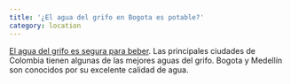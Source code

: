 ```yaml
---
title: '¿El agua del grifo en Bogota es potable?'
category: location
---
```


[El agua del grifo es segura para beber](https://www.canyoudrinktapwaterin.com/Bogota-tap-water/). Las principales ciudades de Colombia tienen algunas de las mejores aguas del grifo. Bogota y Medellín son conocidos por su excelente calidad de agua.

